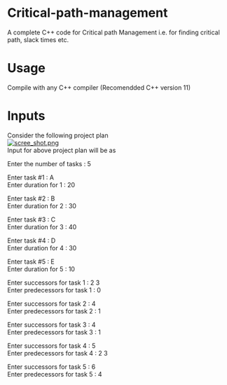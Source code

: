 # Critical-path-management
A complete C++ code for Critical path Management i.e. for finding critical path, slack times etc.

# Usage
Compile with any C++ compiler (Recomendded C++ version 11)

# Inputs
Consider the following project plan <br />
[![scree_shot.png](https://s14.postimg.org/67phepoxt/scree_shot.png)](https://postimg.org/image/rhd3pk58d/) <br />
Input for above project plan will be as

Enter the number of tasks : 5

Enter task #1 : A<br />
Enter duration for 1 : 20

Enter task #2 : B<br />
Enter duration for 2 : 30

Enter task #3 : C<br />
Enter duration for 3 : 40

Enter task #4 : D<br />
Enter duration for 4 : 30

Enter task #5 : E<br />
Enter duration for 5 : 10

Enter successors for task 1 : 2 3<br />
Enter predecessors for task 1 : 0

Enter successors for task 2 : 4<br />
Enter predecessors for task 2 : 1

Enter successors for task 3 : 4<br />
Enter predecessors for task 3 : 1

Enter successors for task 4 : 5<br />
Enter predecessors for task 4 : 2 3

Enter successors for task 5 : 6<br />
Enter predecessors for task 5 : 4

